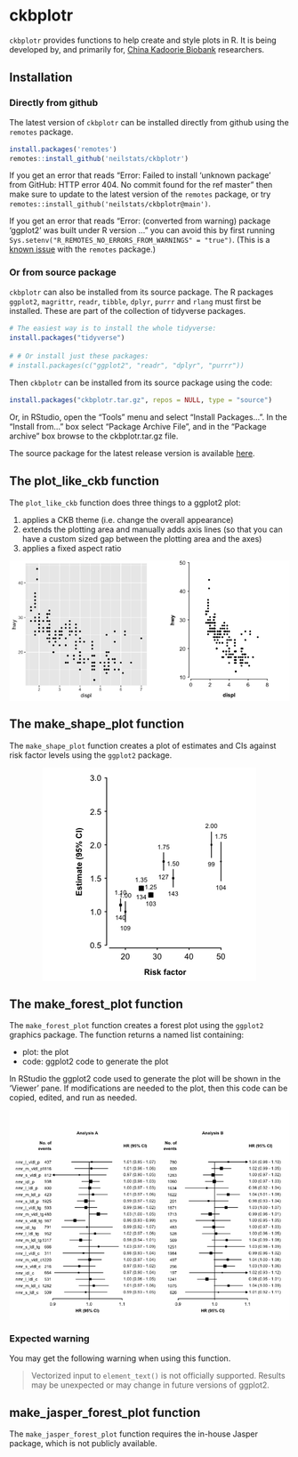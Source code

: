 
<!-- README.md is generated from README.Rmd. Please edit that file -->

# ckbplotr

`ckbplotr` provides functions to help create and style plots in R. It is
being developed by, and primarily for, [China Kadoorie
Biobank](http://www.ckbiobank.org) researchers.

## Installation

### Directly from github

The latest version of `ckbplotr` can be installed directly from github
using the `remotes` package.

``` r
install.packages('remotes')
remotes::install_github('neilstats/ckbplotr')
```

If you get an error that reads “Error: Failed to install ‘unknown
package’ from GitHub: HTTP error 404. No commit found for the ref
master” then make sure to update to the latest version of the
`remotes` package, or try
`remotes::install_github('neilstats/ckbplotr@main')`.

If you get an error that reads “Error: (converted from warning) package
‘ggplot2’ was built under R version …” you can avoid this by first
running `Sys.setenv("R_REMOTES_NO_ERRORS_FROM_WARNINGS" = "true")`.
(This is a [known issue](https://github.com/r-lib/remotes/issues/403)
with the `remotes` package.)

### Or from source package

`ckbplotr` can also be installed from its source package. The R packages
`ggplot2`, `magrittr`, `readr`, `tibble`, `dplyr`, `purrr` and `rlang`
must first be installed. These are part of the collection of tidyverse
packages.

``` r
# The easiest way is to install the whole tidyverse:
install.packages("tidyverse")

# # Or install just these packages:
# install.packages(c("ggplot2", "readr", "dplyr", "purrr"))
```

Then `ckbplotr` can be installed from its source package using the code:

``` r
install.packages("ckbplotr.tar.gz", repos = NULL, type = "source")
```

Or, in RStudio, open the “Tools” menu and select “Install Packages…”. In
the “Install from…” box select “Package Archive File”, and in the
“Package archive” box browse to the ckbplotr.tar.gz file.

The source package for the latest release version is available
[here](https://github.com/neilstats/ckbplotr/releases/latest).

## The plot\_like\_ckb function

The `plot_like_ckb` function does three things to a ggplot2 plot:

1.  applies a CKB theme (i.e. change the overall appearance)
2.  extends the plotting area and manually adds axis lines (so that you
    can have a custom sized gap between the plotting area and the axes)
3.  applies a fixed aspect ratio

<img src="man/figures/README-a-plot-1.png" style="display: block; margin: auto;" />

## The make\_shape\_plot function

The `make_shape_plot` function creates a plot of estimates and CIs
against risk factor levels using the `ggplot2` package.

<img src="man/figures/README-make_shape_plot-example-1-1.png" style="display: block; margin: auto;" />

## The make\_forest\_plot function

The `make_forest_plot` function creates a forest plot using the
`ggplot2` graphics package. The function returns a named list
containing:

  - plot: the plot
  - code: ggplot2 code to generate the plot

In RStudio the ggplot2 code used to generate the plot will be shown in
the ‘Viewer’ pane. If modifications are needed to the plot, then this
code can be copied, edited, and run as needed.

<img src="man/figures/README-example-forest-plot-1.png" style="display: block; margin: auto;" />

### Expected warning

You may get the following warning when using this function.

> Vectorized input to `element_text()` is not officially supported.
> Results may be unexpected or may change in future versions of ggplot2.

## make\_jasper\_forest\_plot function

The `make_jasper_forest_plot` function requires the in-house Jasper
package, which is not publicly available.
